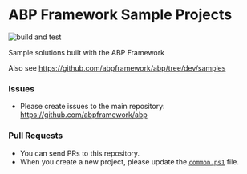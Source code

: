 # ABP Framework Sample Projects

![build and test](https://github.com/abpframework/abp-samples/workflows/build%20and%20test/badge.svg)

Sample solutions built with the ABP Framework

Also see https://github.com/abpframework/abp/tree/dev/samples

### Issues

* Please create issues to the main repository: https://github.com/abpframework/abp

### Pull Requests

* You can send PRs to this repository.
* When you create a new project, please update the [`common.ps1`](build/common.ps1) file.

